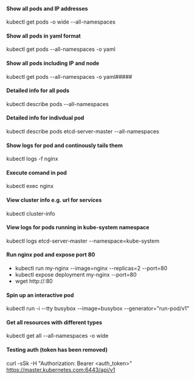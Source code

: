 #### Show all pods and IP addresses
kubectl get pods -o wide --all-namespaces

#### Show all pods in yaml format
kubectl get pods --all-namespaces -o yaml

#### Show all pods including IP and node
kubectl get pods --all-namespaces -o yaml#####

#### Detailed info for all pods
kubectl describe pods --all-namespaces

#### Detailed info for indivdual pod
kubectl describe pods etcd-server-master --all-namespaces

#### Show logs for pod and continously tails them
kubectl logs -f nginx

#### Execute comand in pod
kubectl exec nginx

#### View cluster info e.g. url for services
kubectl cluster-info

#### View logs for pods running in kube-system namespace
kubectl logs etcd-server-master --namespace=kube-system

#### Run nginx pod and expose port 80
- kubectl run my-nginx --image=nginx --replicas=2 --port=80
- kubectl expose deployment my-nginx --port=80
- wget http://<pod-ip>:80

#### Spin up an interactive pod
kubectl run -i --tty busybox --image=busybox --generator="run-pod/v1"

#### Get all resources with different types
kubectl get all --all-namespaces -o wide

#### Testing auth (token has been removed)
curl -sSk -H "Authorization: Bearer <auth_token>" https://master.kubernetes.com:6443/api/v1
